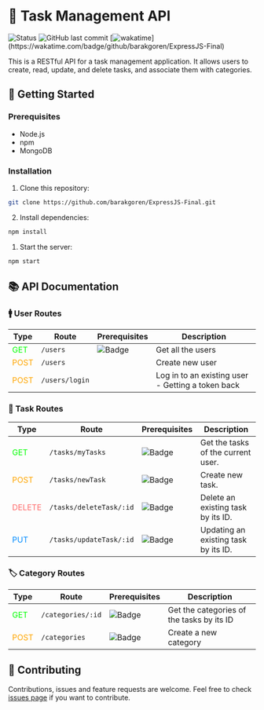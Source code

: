 # 📝 Task Management API 
![Status](https://img.shields.io/badge/Status-Ongoing-yellow)
![GitHub last commit](https://img.shields.io/github/last-commit/barakgoren/ExpressJS-Final)
[![wakatime](https://wakatime.com/badge/github/barakgoren/ExpressJS-Final.svg?)](https://wakatime.com/badge/github/barakgoren/ExpressJS-Final)


This is a RESTful API for a task management application. It allows users to create, read, update, and delete tasks, and associate them with categories.

## 🚀 Getting Started

### Prerequisites

- Node.js
- npm
- MongoDB

### Installation

1. Clone this repository:
```bash
git clone https://github.com/barakgoren/ExpressJS-Final.git
```
2. Install dependencies:
```bash
npm install
```
1. Start the server:
```bash
npm start
```


## 📚 API Documentation

### 🚹 User Routes

Type| Route | Prerequisites | Description
----| -------- | -------- | ---------
| <span style="color:#00FF00">GET</span>  |`/users`| ![Badge](https://img.shields.io/badge/Admin%20Only-FF0000) | Get all the users
| <span style="color:Orange">POST</span>  | `/users` | | Create new user  
| <span style="color:Orange">POST</span> | `/users/login` | | Log in to an existing user - Getting a token back

### 📝 Task Routes

Type| Route | Prerequisites | Description
----| -------- | -------- | ---------
| <span style="color:#00FF00">GET</span>  |`/tasks/myTasks`| ![Badge](https://img.shields.io/badge/Auth%20Required-00FFFF) | Get the tasks of the current user.
| <span style="color:Orange">POST</span>  | `/tasks/newTask` | ![Badge](https://img.shields.io/badge/Auth%20Required-00FFFF) | Create new task. |
<span style="color:#FF6B6B">DELETE</span> | `/tasks/deleteTask/:id` | ![Badge](https://img.shields.io/badge/Auth%20Required-00FFFF) | Delete an existing task by its ID.
<span style="color:#008BFF">PUT</span> | `/tasks/updateTask/:id` | ![Badge](https://img.shields.io/badge/Auth%20Required-00FFFF) | Updating an existing task by its ID.


### 🏷️ Category Routes
Type| Route | Prerequisites | Description
----| -------- | -------- | ---------
| <span style="color:#00FF00">GET</span>  |`/categories/:id`| ![Badge](https://img.shields.io/badge/Auth%20Required-00FFFF) | Get the categories of the tasks by its ID
<span style="color:Orange">POST</span>  |`/categories`|  ![Badge](https://img.shields.io/badge/Admin%20Only-FF0000)| Create a new category




## 🤝 Contributing

Contributions, issues and feature requests are welcome. Feel free to check [issues page](https://github.com/barakgoren/ExpressJS-Final/issues) if you want to contribute.
